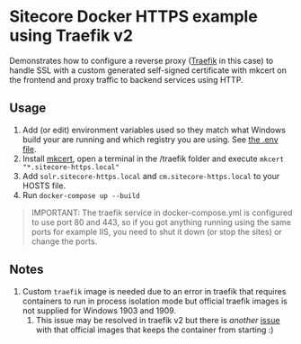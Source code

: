 # Sitecore Docker HTTPS example using Traefik v2

Demonstrates how to configure a reverse proxy ([Traefik](https://github.com/containous/traefik/) in this case) to handle SSL with a custom generated self-signed certificate with mkcert on the frontend and proxy traffic to backend services using HTTP.

## Usage

1. Add (or edit) environment variables used so they match what Windows build your are running and which registry you are using. See [the .env file](.env).
1. Install [mkcert](https://github.com/FiloSottile/mkcert), open a terminal in the /traefik folder and execute `mkcert "*.sitecore-https.local"`
1. Add `solr.sitecore-https.local` and `cm.sitecore-https.local` to your HOSTS file.
1. Run `docker-compose up --build`

> IMPORTANT: The traefik service in docker-compose.yml is configured to use port 80 and 443, so if you got anything running using the same ports for example IIS, you need to shut it down (or stop the sites) or change the ports.

## Notes

1. Custom `traefik` image is needed due to an error in traefik that requires containers to run in process isolation mode but official traefik images is not supplied for Windows 1903 and 1909.
    1. This issue may be resolved in traefik v2 but there is *another* [issue](https://github.com/containous/traefik/issues/5968) with that official images that keeps the container from starting :)
